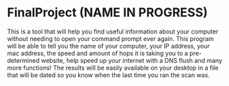 # FinalProject (NAME IN PROGRESS)



This is a tool that will help you find useful information about your computer without needing to open your command prompt ever again. This program will be able to tell you the name of your computer, your IP address, your mac address, the speed and amount of hops it is taking you to a pre-determined website, help speed up your internet with a DNS flush and many more functions! The results will be easily available on your desktop in a file that will be dated so you know when the last time you ran the scan was.


